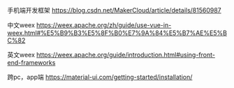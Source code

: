 手机端开发框架
https://blog.csdn.net/MakerCloud/article/details/81560987

中文weex
https://weex.apache.org/zh/guide/use-vue-in-weex.html#%E5%B9%B3%E5%8F%B0%E7%9A%84%E5%B7%AE%E5%BC%82

英文weex
https://weex.apache.org/guide/introduction.html#using-front-end-frameworks

跨pc，app端
https://material-ui.com/getting-started/installation/
